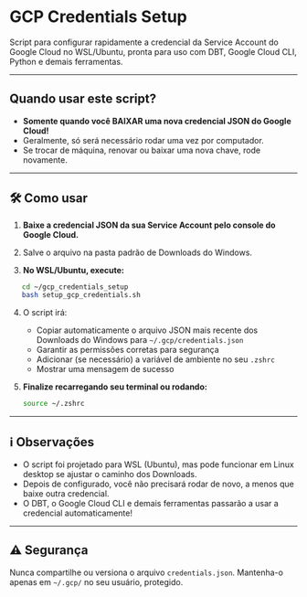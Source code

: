 # GCP Credentials Setup

Script para configurar rapidamente a credencial da Service Account do Google Cloud no WSL/Ubuntu, pronta para uso com DBT, Google Cloud CLI, Python e demais ferramentas.

---

## Quando usar este script?

- **Somente quando você BAIXAR uma nova credencial JSON do Google Cloud!**
- Geralmente, só será necessário rodar uma vez por computador.
- Se trocar de máquina, renovar ou baixar uma nova chave, rode novamente.

---

## 🛠️ Como usar

1. **Baixe a credencial JSON da sua Service Account pelo console do Google Cloud.**
2. Salve o arquivo na pasta padrão de Downloads do Windows.

3. **No WSL/Ubuntu, execute:**

```bash
   cd ~/gcp_credentials_setup
   bash setup_gcp_credentials.sh
````

4. O script irá:

   * Copiar automaticamente o arquivo JSON mais recente dos Downloads do Windows para `~/.gcp/credentials.json`
   * Garantir as permissões corretas para segurança
   * Adicionar (se necessário) a variável de ambiente no seu `.zshrc`
   * Mostrar uma mensagem de sucesso

5. **Finalize recarregando seu terminal ou rodando:**

   ```bash
   source ~/.zshrc
   ```

---

## ℹ️ Observações

* O script foi projetado para WSL (Ubuntu), mas pode funcionar em Linux desktop se ajustar o caminho dos Downloads.
* Depois de configurado, você não precisará rodar de novo, a menos que baixe outra credencial.
* O DBT, o Google Cloud CLI e demais ferramentas passarão a usar a credencial automaticamente!

---

## ⚠️ Segurança

Nunca compartilhe ou versiona o arquivo `credentials.json`.
Mantenha-o apenas em `~/.gcp/` no seu usuário, protegido.